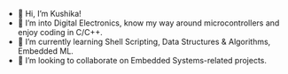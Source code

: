 * 👋 Hi, I’m Kushika!
* 👀 I’m into Digital Electronics, know my way around microcontrollers and enjoy coding in C/C++.
* 🌱 I’m currently learning Shell Scripting, Data Structures & Algorithms, Embedded ML.
* 💞️ I’m looking to collaborate on Embedded Systems-related projects.






<!---
kushika-s30/kushika-s30 is a ✨ special ✨ repository because its `README.md` (this file) appears on your GitHub profile.
You can click the Preview link to take a look at your changes.
--->
